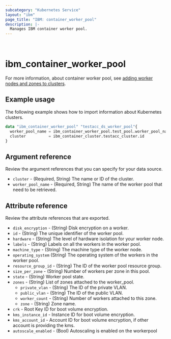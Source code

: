 ```yaml
---
subcategory: "Kubernetes Service"
layout: "ibm"
page_title: "IBM: container_worker_pool"
description: |-
  Manages IBM container worker pool.
---
```

​
# ibm_container_worker_pool
For more information, about container worker pool, see [adding worker nodes and zones to clusters](https://cloud.ibm.com/docs/containers?topic=containers-add_workers).
​
## Example usage
The following example shows how to import information about Kubernetes clusters.

```terraform
data "ibm_container_worker_pool" "testacc_ds_worker_pool"{
  worker_pool_name = ibm_container_worker_pool.test_pool.worker_pool_name
  cluster          = ibm_container_cluster.testacc_cluster.id
}
```
## Argument reference
Review the argument references that you can specify for your data source. 

- `cluster` - (Required, String) The name or ID of the cluster.
- `worker_pool_name` - (Required, String) The name of the worker pool that need to be retrieved.

## Attribute reference
Review the attribute references that are exported.

- `disk_encryption` - (String) Disk encryption on a worker.
- `id` - (String) The unique identifier of the worker pool. 
- `hardware` - (String) The level of hardware isolation for your worker node.
- `labels` - (String) Labels on all the workers in the worker pool.
- `machine_type` - (String) The machine type of the worker node.
- `operating_system` (String) The operating system of the workers in the worker pool.
- `resource_group_id` - (String) The ID of the worker pool resource group.
- `size_per_zone` - (String) Number of workers per zone in this pool.
- `state` - (String) Worker pool state. 
- `zones` - (String) List of zones attached to the worker_pool.
	- `private_vlan` - (String) The ID of the private VLAN.
	- `public_vlan` - (String) The ID of the public VLAN.
	- `worker_count` - (String) Number of workers attached to this zone.
  - `zone` - (String) Zone name.
- `crk` - Root Key ID for boot volume encryption.
- `kms_instance_id` - Instance ID for boot volume encryption.
- `kms_account_id` - Account ID for boot volume encryption, if other account is providing the kms.
- `autoscale_enabled` - (Bool) Autoscaling is enabled on the workerpool
